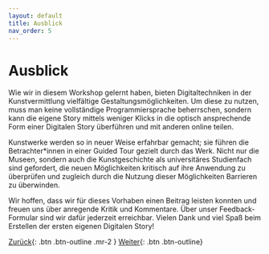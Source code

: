 ```yaml
---
layout: default
title: Ausblick
nav_order: 5
---
```

# Ausblick
Wie wir in diesem Workshop gelernt haben, bieten Digitaltechniken in der Kunstvermittlung vielfältige Gestaltungsmöglichkeiten. Um diese zu nutzen, muss man keine vollständige Programmiersprache beherrschen, sondern kann die eigene Story mittels weniger Klicks in die optisch ansprechende Form einer Digitalen Story überführen und mit anderen online teilen.

Kunstwerke werden so in neuer Weise erfahrbar gemacht; sie führen die Betrachter*innen in einer Guided Tour gezielt durch das Werk. Nicht nur die Museen, sondern auch die Kunstgeschichte als universitäres Studienfach sind gefordert, die neuen Möglichkeiten kritisch auf ihre Anwendung zu überprüfen und zugleich durch die Nutzung dieser Möglichkeiten Barrieren zu überwinden. 

Wir hoffen, dass wir für dieses Vorhaben einen Beitrag leisten konnten und freuen uns über anregende Kritik und Kommentare. Über unser Feedback-Formular sind wir dafür jederzeit erreichbar. Vielen Dank und viel Spaß beim Erstellen der ersten eigenen Digitalen Story!

[Zurück](https://leszimmermann.github.io/digitales-storytelling/){: .btn .btn-outline .mr-2 } 
[Weiter](https://leszimmermann.github.io/digitales-storytelling/){: .btn .btn-outline}